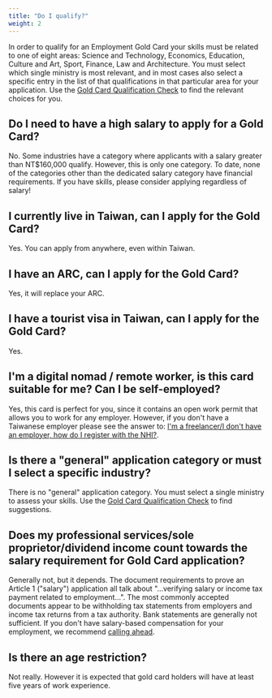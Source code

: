 ```yaml
---
title: "Do I qualify?"
weight: 2
---
```

<!--- (c) Tom Fifield, licensed under a
Creative Commons Attribution-NonCommercial-ShareAlike 4.0 International License. -->

In order to qualify for an Employment Gold Card your skills must be related to one of eight areas:
 Science and Technology, Economics, Education, Culture and Art, Sport, Finance, Law and Architecture.
 You must select which single ministry is most relevant, and in most cases also select a specific entry in
 the list of that qualifications in that particular area for your application.
Use the [Gold Card Qualification Check](https://visafinder.tw/gold-card-qualification/) to find the relevant
 choices for you.

## Do I need to have a high salary to apply for a Gold Card?
No. Some industries have a category where applicants with a salary greater than NT$160,000 qualify.
 However, this is only one category. To date, none of the categories other than the dedicated
 salary category have financial requirements. If you have skills, please consider applying regardless of salary!

## I currently live in Taiwan, can I apply for the Gold Card?
Yes. You can apply from anywhere, even within Taiwan.

## I have an ARC, can I apply for the Gold Card?
Yes, it will replace your ARC.

## I have a tourist visa in Taiwan, can I apply for the Gold Card?
Yes.

## I'm a digital nomad / remote worker, is this card suitable for me? Can I be self-employed?
Yes, this card is perfect for you, since it contains an open work permit that allows you to work for any
 employer. However, if you don't have a Taiwanese employer please see the answer to:
 [I'm a freelancer/I don't have an employer, how do I register with the NHI?](/goldcard-holders-faq/health-insurance/).

## Is there a "general" application category or must I select a specific industry? 
There is no "general" application category. You must select a single ministry to assess your skills.
Use the [Gold Card Qualification Check](https://visafinder.tw/gold-card-qualification/) to find suggestions.

## Does my professional services/sole proprietor/dividend income count towards the salary requirement for Gold Card application?
Generally not, but it depends. The document requirements to prove an Article 1 ("salary")
 application all talk about "...verifying salary or income tax payment related to employment...".
 The most commonly accepted documents appear to be withholding tax statements from employers and
 income tax returns from a tax authority. Bank statements are generally not sufficient. If you
 don't have salary-based compensation for your employment, we recommend [calling ahead](/application-faq/application/#who-can-i-talk-to-about-this).

## Is there an age restriction? 
Not really. However it is expected that gold card holders will have at least five years of work experience.
